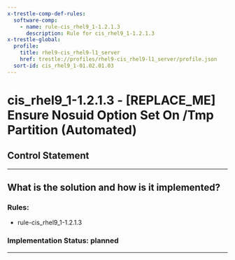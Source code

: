 ```yaml
---
x-trestle-comp-def-rules:
  software-comp:
    - name: rule-cis_rhel9_1-1.2.1.3
      description: Rule for cis_rhel9_1-1.2.1.3
x-trestle-global:
  profile:
    title: rhel9-cis_rhel9-l1_server
    href: trestle://profiles/rhel9-cis_rhel9-l1_server/profile.json
  sort-id: cis_rhel9_1-01.02.01.03
---
```


# cis_rhel9_1-1.2.1.3 - \[REPLACE_ME\] Ensure Nosuid Option Set On /Tmp Partition (Automated)

## Control Statement

______________________________________________________________________

## What is the solution and how is it implemented?

<!-- For implementation status enter one of: implemented, partial, planned, alternative, not-applicable -->

<!-- Note that the list of rules under ### Rules: is read-only and changes will not be captured after assembly to JSON -->

<!-- Add control implementation description here for control: cis_rhel9_1-1.2.1.3 -->

### Rules:

  - rule-cis_rhel9_1-1.2.1.3

### Implementation Status: planned

______________________________________________________________________
